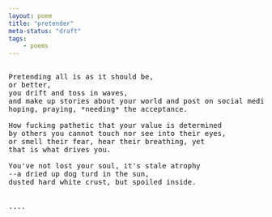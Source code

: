 ```yaml
---
layout: poem
title: "pretender"
meta-status: "draft"
tags: 
    - poems
---
```

<pre class="stanza">

Pretending all is as it should be, 
or better,
you drift and toss in waves, 
and make up stories about your world and post on social media, 
hoping, praying, *needing* the acceptance.

How fucking pathetic that your value is determined 
by others you cannot touch nor see into their eyes,
or smell their fear, hear their breathing, yet
that is what drives you.

You've not lost your soul, it's stale atrophy
--a dried up dog turd in the sun,
dusted hard white crust, but spoiled inside.


....

</pre>


